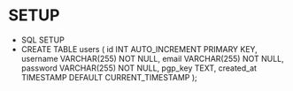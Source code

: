 # SETUP
- SQL SETUP
- CREATE TABLE users (
    id INT AUTO_INCREMENT PRIMARY KEY,
    username VARCHAR(255) NOT NULL,
    email VARCHAR(255) NOT NULL,
    password VARCHAR(255) NOT NULL,
    pgp_key TEXT,
    created_at TIMESTAMP DEFAULT CURRENT_TIMESTAMP
);
